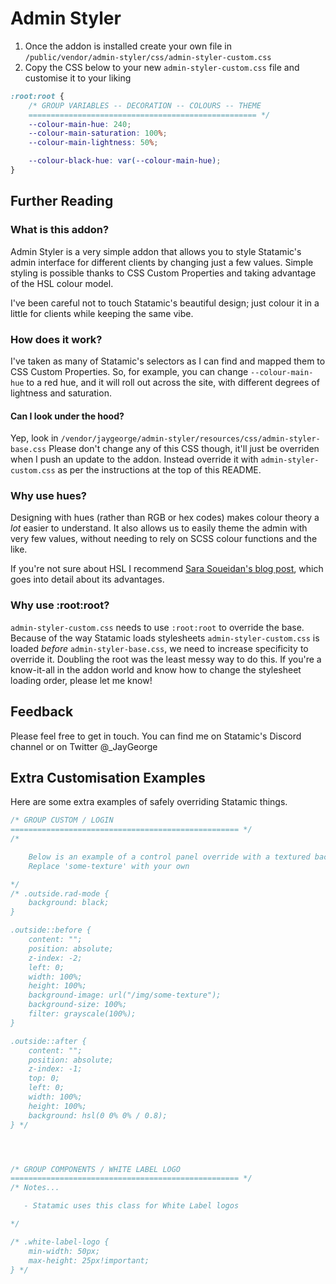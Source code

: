 # Admin Styler

1. Once the addon is installed create your own file in `/public/vendor/admin-styler/css/admin-styler-custom.css`
2. Copy the CSS below to your new `admin-styler-custom.css` file and customise it to your liking

```css
:root:root {
    /* GROUP VARIABLES -- DECORATION -- COLOURS -- THEME
    =================================================== */
    --colour-main-hue: 240;
    --colour-main-saturation: 100%;
    --colour-main-lightness: 50%;

    --colour-black-hue: var(--colour-main-hue);
}
```

## Further Reading

### What is this addon?

Admin Styler is a very simple addon that allows you to style Statamic's admin interface for different clients by changing just a few values. Simple styling is possible thanks to CSS Custom Properties and taking advantage of the HSL colour model.

I've been careful not to touch Statamic's beautiful design; just colour it in a little for clients while keeping the same vibe.

### How does it work?

I've taken as many of Statamic's selectors as I can find and mapped them to CSS Custom Properties. So, for example, you can change `--colour-main-hue` to a red hue, and it will roll out across the site, with different degrees of lightness and saturation.

#### Can I look under the hood?

Yep, look in `/vendor/jaygeorge/admin-styler/resources/css/admin-styler-base.css`
Please don't change any of this CSS though, it'll just be overriden when I push an update to the addon. Instead override it with `admin-styler-custom.css` as per the instructions at the top of this README.

### Why use hues?

Designing with hues (rather than RGB or hex codes) makes colour theory a _lot_ easier to understand. It also allows us to easily theme the admin with very few values, without needing to rely on SCSS colour functions and the like.

If you're not sure about HSL I recommend [Sara Soueidan's blog post](https://www.sarasoueidan.com/blog/hex-rgb-to-hsl/), which goes into detail about its advantages.

### Why use :root:root?

`admin-styler-custom.css` needs to use `:root:root` to override the base. Because of the way Statamic loads stylesheets `admin-styler-custom.css` is loaded _before_ `admin-styler-base.css`, we need to increase specificity to override it. Doubling the root was the least messy way to do this. If you're a know-it-all in the addon world and know how to change the stylesheet loading order, please let me know!

## Feedback

Please feel free to get in touch. You can find me on Statamic's Discord channel or on Twitter @_JayGeorge

## Extra Customisation Examples

Here are some extra examples of safely overriding Statamic things.

```css
/* GROUP CUSTOM / LOGIN
=================================================== */
/* 

    Below is an example of a control panel override with a textured background
    Replace 'some-texture' with your own

*/
/* .outside.rad-mode {
    background: black;
}

.outside::before {
    content: "";
    position: absolute;
    z-index: -2;
    left: 0;
    width: 100%;
    height: 100%;
    background-image: url("/img/some-texture");
    background-size: 100%;
    filter: grayscale(100%);
}

.outside::after {
    content: "";
    position: absolute;
    z-index: -1;
    top: 0;
    left: 0;
    width: 100%;
    height: 100%;
    background: hsl(0 0% 0% / 0.8);
} */




/* GROUP COMPONENTS / WHITE LABEL LOGO
=================================================== */
/* Notes...

   - Statamic uses this class for White Label logos

*/

/* .white-label-logo {
    min-width: 50px;
    max-height: 25px!important;
} */
```

